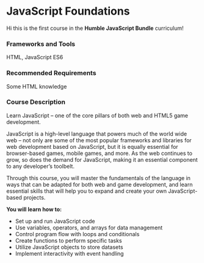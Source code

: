 # JavaScript Foundations

Hi this is the first course in the **Humble JavaScript Bundle**  curriculum!

### Frameworks and Tools

HTML, JavaScript ES6

### Recommended Requirements
Some HTML knowledge

### Course Description
Learn JavaScript – one of the core pillars of both web and HTML5 game development.

JavaScript is a high-level language that powers much of the world wide web – not only are some of the most popular frameworks and libraries for web development based on JavaScript, but it is equally essential for browser-based games, mobile games, and more. As the web continues to grow, so does the demand for JavaScript, making it an essential component to any developer’s toolbelt.

Through this course, you will master the fundamentals of the language in ways that can be adapted for both web and game development, and learn essential skills that will help you to expand and create your own JavaScript-based projects.

**You will learn how to:**

-   Set up and run JavaScript code
-   Use variables, operators, and arrays for data management
-   Control program flow with loops and conditionals
-   Create functions to perform specific tasks
-   Utilize JavaScript objects to store datasets
-   Implement interactivity with event handling
